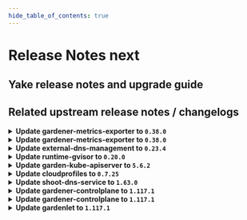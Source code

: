 ```yaml
---
hide_table_of_contents: true
---
```


# Release Notes next

## Yake release notes and upgrade guide

## Related upstream release notes / changelogs


<details>
<summary><b>Update gardener-metrics-exporter to <code>0.38.0</code></b></summary>

no release notes available

## Docker Images
- metrics-exporter: `europe-docker.pkg.dev/gardener-project/releases/gardener/metrics-exporter:0.38.0`


</details>

<details>
<summary><b>Update gardener-metrics-exporter to <code>0.38.0</code></b></summary>

no release notes available

## Docker Images
- metrics-exporter: `europe-docker.pkg.dev/gardener-project/releases/gardener/metrics-exporter:0.38.0`


</details>

<details>
<summary><b>Update external-dns-management to <code>0.23.4</code></b></summary>

# [gardener/external-dns-management]

## 🐛 Bug Fixes

- `[USER]` Fix source controllers for source resources with very long names to avoid missing updates from the target `DNSEntries`. by @MartinWeindel [#440]
- `[OPERATOR]` Make stale status more robust for resolved targets on DNS server failure. by @MartinWeindel [#434]
## 🏃 Others

- `[OPERATOR]` Update base image from `debian11` to `debian12` by @MartinWeindel [#443]
- `[OPERATOR]` Drop obsolete permissions; delete obsolete cleanup of CRDs by @MartinWeindel [#445]
- `[OPERATOR]` [cloudflare provider] Fix for updating and deleting DNS records by @MartinWeindel [#433]
- `[OPERATOR]` Fix region for aws-route53 provider using webidentity by @MartinWeindel [#430]

## Helm Charts
- dns-controller-manager: `europe-docker.pkg.dev/gardener-project/releases/charts/dns-controller-manager:v0.23.4`
## Docker Images
- dns-controller-manager: `europe-docker.pkg.dev/gardener-project/releases/dns-controller-manager:v0.23.4`


</details>

<details>
<summary><b>Update runtime-gvisor to <code>0.20.0</code></b></summary>

# [gardener/gardener-extension-runtime-gvisor]

## 🏃 Others

- `[OPERATOR]` NVIDIA GPU support can be enabled by specifying `nvproxy: "true` in the gVisor providerConfig. by @Roncossek [#205]
- `[OPERATOR]` Fixed an issue where the migrate phase of control plane migration could become stuck. This was caused by ManagedResources associated with the `gvisor` extension not being properly handled deleted during the migration. by @plkokanov [#209]

## Helm Charts
- runtime-gvisor: `europe-docker.pkg.dev/gardener-project/releases/charts/gardener/extensions/runtime-gvisor:v0.20.0`
## Docker Images
- gardener-extension-runtime-gvisor-installation: `europe-docker.pkg.dev/gardener-project/releases/gardener/extensions/runtime-gvisor-installation:v0.20.0`
- gardener-extension-runtime-gvisor: `europe-docker.pkg.dev/gardener-project/releases/gardener/extensions/runtime-gvisor:v0.20.0`


</details>

<details>
<summary><b>Update garden-kube-apiserver to <code>5.6.2</code></b></summary>

**Full Changelog**: https://github.com/gardener-community/garden-kube-apiserver/compare/v5.6.1...v5.6.2

</details>

<details>
<summary><b>Update cloudprofiles to <code>0.7.25</code></b></summary>

**Full Changelog**: https://github.com/gardener-community/cloudprofiles/compare/0.7.24...0.7.25

</details>

<details>
<summary><b>Update shoot-dns-service to <code>1.63.0</code></b></summary>

# [gardener/gardener-extension-shoot-dns-service]

## 🏃 Others

- `[OPERATOR]` Add `patch` verb for the `gardener-extension-heartbeat` resource in the RBAC rules by @MartinWeindel [#465]
- `[OPERATOR]` Cleanup permissions for deleting outdated CRDs by @MartinWeindel [#464]
- `[OPERATOR]` The [`ServiceTrafficDistribution`](https://kubernetes.io/docs/reference/networking/virtual-ips/#traffic-distribution) feature is being used on to make Services topology-aware when the runtime Kubernetes version is 1.31+. by @ialidzhikov [#424]
- `[OPERATOR]` `RBAC` resources now explicitly state `resources` and `verbs`, replaced use of wildcards `*`. by @georgibaltiev [#454]
- `[OPERATOR]` Update base image from `debian11` to `debian12`. by @MartinWeindel [#460]

## Helm Charts
- admission-shoot-dns-service-application: `europe-docker.pkg.dev/gardener-project/releases/charts/gardener/extensions/admission-shoot-dns-service-application:v1.63.0`
- admission-shoot-dns-service-runtime: `europe-docker.pkg.dev/gardener-project/releases/charts/gardener/extensions/admission-shoot-dns-service-runtime:v1.63.0`
- shoot-dns-service: `europe-docker.pkg.dev/gardener-project/releases/charts/gardener/extensions/shoot-dns-service:v1.63.0`
## Docker Images
- gardener-extension-admission-shoot-dns-service: `europe-docker.pkg.dev/gardener-project/releases/gardener/extensions/admission-shoot-dns-service:v1.63.0`
- gardener-extension-shoot-dns-service: `europe-docker.pkg.dev/gardener-project/releases/gardener/extensions/shoot-dns-service:v1.63.0`


</details>

<details>
<summary><b>Update gardener-controlplane to <code>1.117.1</code></b></summary>

# [gardener/gardener]

## 🐛 Bug Fixes

- `[OPERATOR]` A bug which might lead to a crash loop backoff of `gardener-controller-manager` when removing legacy seeds labels has been fixed. by @oliver-goetz [#11928]
## 🏃 Others

- `[OPERATOR]` Fix an issue where envoy filters to handle proxy-protocol are not deployed, even if configured for istio load-balancers. by @axel7born [#11919]

## Helm Charts
- controlplane: `europe-docker.pkg.dev/gardener-project/releases/charts/gardener/controlplane:v1.117.1`
- gardenlet: `europe-docker.pkg.dev/gardener-project/releases/charts/gardener/gardenlet:v1.117.1`
- operator: `europe-docker.pkg.dev/gardener-project/releases/charts/gardener/operator:v1.117.1`
- resource-manager: `europe-docker.pkg.dev/gardener-project/releases/charts/gardener/resource-manager:v1.117.1`
## Docker Images
- admission-controller: `europe-docker.pkg.dev/gardener-project/releases/gardener/admission-controller:v1.117.1`
- apiserver: `europe-docker.pkg.dev/gardener-project/releases/gardener/apiserver:v1.117.1`
- controller-manager: `europe-docker.pkg.dev/gardener-project/releases/gardener/controller-manager:v1.117.1`
- gardenlet: `europe-docker.pkg.dev/gardener-project/releases/gardener/gardenlet:v1.117.1`
- node-agent: `europe-docker.pkg.dev/gardener-project/releases/gardener/node-agent:v1.117.1`
- operator: `europe-docker.pkg.dev/gardener-project/releases/gardener/operator:v1.117.1`
- resource-manager: `europe-docker.pkg.dev/gardener-project/releases/gardener/resource-manager:v1.117.1`
- scheduler: `europe-docker.pkg.dev/gardener-project/releases/gardener/scheduler:v1.117.1`


</details>

<details>
<summary><b>Update gardener-controlplane to <code>1.117.1</code></b></summary>

# [gardener/gardener]

## 🐛 Bug Fixes

- `[OPERATOR]` A bug which might lead to a crash loop backoff of `gardener-controller-manager` when removing legacy seeds labels has been fixed. by @oliver-goetz [#11928]
## 🏃 Others

- `[OPERATOR]` Fix an issue where envoy filters to handle proxy-protocol are not deployed, even if configured for istio load-balancers. by @axel7born [#11919]

## Helm Charts
- controlplane: `europe-docker.pkg.dev/gardener-project/releases/charts/gardener/controlplane:v1.117.1`
- gardenlet: `europe-docker.pkg.dev/gardener-project/releases/charts/gardener/gardenlet:v1.117.1`
- operator: `europe-docker.pkg.dev/gardener-project/releases/charts/gardener/operator:v1.117.1`
- resource-manager: `europe-docker.pkg.dev/gardener-project/releases/charts/gardener/resource-manager:v1.117.1`
## Docker Images
- admission-controller: `europe-docker.pkg.dev/gardener-project/releases/gardener/admission-controller:v1.117.1`
- apiserver: `europe-docker.pkg.dev/gardener-project/releases/gardener/apiserver:v1.117.1`
- controller-manager: `europe-docker.pkg.dev/gardener-project/releases/gardener/controller-manager:v1.117.1`
- gardenlet: `europe-docker.pkg.dev/gardener-project/releases/gardener/gardenlet:v1.117.1`
- node-agent: `europe-docker.pkg.dev/gardener-project/releases/gardener/node-agent:v1.117.1`
- operator: `europe-docker.pkg.dev/gardener-project/releases/gardener/operator:v1.117.1`
- resource-manager: `europe-docker.pkg.dev/gardener-project/releases/gardener/resource-manager:v1.117.1`
- scheduler: `europe-docker.pkg.dev/gardener-project/releases/gardener/scheduler:v1.117.1`


</details>

<details>
<summary><b>Update gardenlet to <code>1.117.1</code></b></summary>

# [gardener/gardener]

## 🐛 Bug Fixes

- `[OPERATOR]` A bug which might lead to a crash loop backoff of `gardener-controller-manager` when removing legacy seeds labels has been fixed. by @oliver-goetz [#11928]
## 🏃 Others

- `[OPERATOR]` Fix an issue where envoy filters to handle proxy-protocol are not deployed, even if configured for istio load-balancers. by @axel7born [#11919]

## Helm Charts
- controlplane: `europe-docker.pkg.dev/gardener-project/releases/charts/gardener/controlplane:v1.117.1`
- gardenlet: `europe-docker.pkg.dev/gardener-project/releases/charts/gardener/gardenlet:v1.117.1`
- operator: `europe-docker.pkg.dev/gardener-project/releases/charts/gardener/operator:v1.117.1`
- resource-manager: `europe-docker.pkg.dev/gardener-project/releases/charts/gardener/resource-manager:v1.117.1`
## Docker Images
- admission-controller: `europe-docker.pkg.dev/gardener-project/releases/gardener/admission-controller:v1.117.1`
- apiserver: `europe-docker.pkg.dev/gardener-project/releases/gardener/apiserver:v1.117.1`
- controller-manager: `europe-docker.pkg.dev/gardener-project/releases/gardener/controller-manager:v1.117.1`
- gardenlet: `europe-docker.pkg.dev/gardener-project/releases/gardener/gardenlet:v1.117.1`
- node-agent: `europe-docker.pkg.dev/gardener-project/releases/gardener/node-agent:v1.117.1`
- operator: `europe-docker.pkg.dev/gardener-project/releases/gardener/operator:v1.117.1`
- resource-manager: `europe-docker.pkg.dev/gardener-project/releases/gardener/resource-manager:v1.117.1`
- scheduler: `europe-docker.pkg.dev/gardener-project/releases/gardener/scheduler:v1.117.1`


</details>
